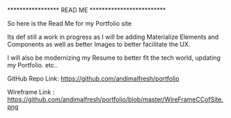 ***************** READ ME *************************



So here is the Read Me for my Portfolio site 

Its def still a work in progress as I will be adding 
Materialize Elements and Components as well as better 
Images to better facilitate the UX.

I will also be modernizing my Resume to better fit the tech 
world, updating my Portfolio. etc..


GitHub Repo Link: https://github.com/andimalfresh/portfolio

Wireframe Link : https://github.com/andimalfresh/portfolio/blob/master/WireFrameCCofSite.png